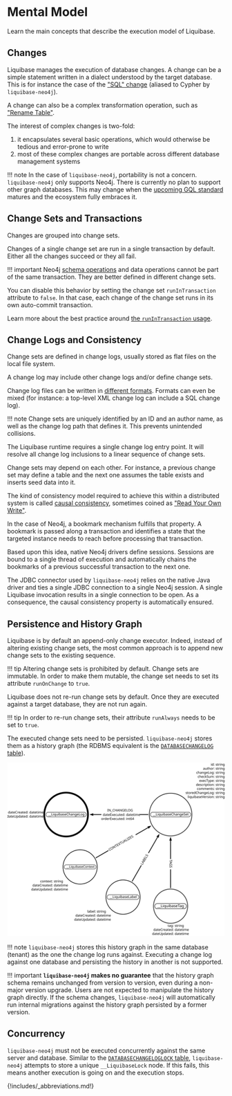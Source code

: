 # Mental Model

Learn the main concepts that describe the execution model of Liquibase.

## Changes

Liquibase manages the execution of database changes.
A change can be a simple statement written in a dialect understood by the target database.
This is for instance the case of the ["SQL" change](https://docs.liquibase.com/change-types/sql.html) (aliased to Cypher
by `liquibase-neo4j`).

A change can also be a complex transformation operation, such as
["Rename Table"](https://docs.liquibase.com/change-types/rename-table.html).

The interest of complex changes is two-fold:

 1. it encapsulates several basic operations, which would otherwise be tedious and error-prone to write
 2. most of these complex changes are portable across different database management systems 

!!! note
    In the case of `liquibase-neo4j`, portability is not a concern. `liquibase-neo4j` only supports Neo4j. There is 
    currently no plan to support other graph databases.
    This may change when the [upcoming GQL standard](https://www.gqlstandards.org/) matures and the ecosystem fully embraces it.

## Change Sets and Transactions

Changes are grouped into change sets.

Changes of a single change set are run in a single transaction by default. Either all the changes succeed or they all fail.

!!! important
    Neo4j [schema operations](https://neo4j.com/docs/getting-started/current/cypher-intro/schema/)
    and data operations cannot be part of the same transaction. They are better defined in different change sets.

You can disable this behavior by setting the change set `runInTransaction` attribute to `false`.
In that case, each change of the change set runs in its own auto-commit transaction.

Learn more about the best practice around [the `runInTransaction` usage](/reference-features/#change-sets-runintransaction).
 
## Change Logs and Consistency

Change sets are defined in change logs, usually stored as flat files on the local file system.

A change log may include other change logs and/or define change sets.

Change log files can be written in [different formats](https://docs.liquibase.com/concepts/changelogs/changelog-formats.html).
Formats can even be mixed (for instance: a top-level XML change log can include a SQL change log).

!!! note
    Change sets are uniquely identified by an ID and an author name, as well as the change log path that defines it.
    This prevents unintended collisions.

The Liquibase runtime requires a single change log entry point.
It will resolve all change log inclusions to a linear sequence of change sets.

Change sets may depend on each other. For instance, a previous change set may define a table and the next one
assumes the table exists and inserts seed data into it.

The kind of consistency model required to achieve this within a distributed system is called [causal consistency](https://en.wikipedia.org/wiki/Causal_consistency), 
sometimes coined as ["Read Your Own Write"](https://jepsen.io/consistency/models/read-your-writes).

In the case of Neo4j, a bookmark mechanism fulfills that property. A bookmark is passed along a transaction and identifies
a state that the targeted instance needs to reach before processing that transaction.

Based upon this idea, native Neo4j drivers define sessions.
Sessions are bound to a single thread of execution and automatically chains the 
bookmarks of a previous successful transaction to the next one.

The JDBC connector used by `liquibase-neo4j` relies on the native Java driver and ties a single JDBC connection to a single
Neo4j session. A single Liquibase invocation results in a single connection to be open.
As a consequence, the causal consistency property is automatically ensured.

## Persistence and History Graph

Liquibase is by default an append-only change executor.
Indeed, instead of altering existing change sets, the most common approach is to append new change sets to the existing 
sequence.

!!! tip
    Altering change sets is prohibited by default. Change sets are immutable.
    In order to make them mutable, the change set needs to set its attribute `runOnChange` to
    `true`.

Liquibase does not re-run change sets by default. Once they are executed against a target database,
they are not run again.

!!! tip
    In order to re-run change sets, their attribute `runAlways` needs to be set to `true`.

The executed change sets need to be persisted. 
`liquibase-neo4j` stores them as a history graph (the RDBMS equivalent is the [`DATABASECHANGELOG` table](https://docs.liquibase.com/concepts/tracking-tables/databasechangelog-table.html)).

![`liquibase-neo4j` schema](assets/images/liquibase-neo4j-schema.svg)

!!! note
    `liquibase-neo4j` stores this history graph in the same database (tenant) as the one the change log runs against.
    Executing a change log against one database and persisting the history in another is not supported.

!!! important
    **`liquibase-neo4j` makes no guarantee** that the history graph schema remains unchanged from version to version, even 
    during a non-major version upgrade.
    Users are not expected to manipulate the history graph directly.
    If the schema changes, `liquibase-neo4j` will automatically run internal migrations against the history graph
    persisted by a former version.

## Concurrency

`liquibase-neo4j` must not be executed concurrently against the same server and database.
Similar to the [`DATABASECHANGELOGLOCK` table](https://docs.liquibase.com/concepts/tracking-tables/databasechangeloglock-table.html), 
`liquibase-neo4j` attempts to store a unique `__LiquibaseLock` node. If this fails, this means another execution is going on and the execution stops.

{!includes/_abbreviations.md!}
